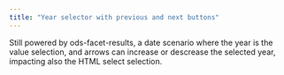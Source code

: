 ```yaml
---
title: "Year selector with previous and next buttons"
---
```


Still powered by ods-facet-results, a date scenario where the year is the value selection, and arrows can increase or descrease the selected year, impacting also the HTML select selection.
